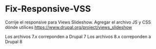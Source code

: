 # Fix-Responsive-VSS
Corrije el responsive para Views Slideshow.
Agregar el archivo JS y CSS dónde utilices https://www.drupal.org/project/views_slideshow

Los archivos 7.x correponden a Drupal 7
Los archivos 8.x correponden a Drupal 8
